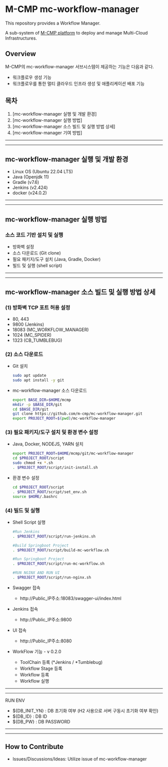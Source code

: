 # M-CMP mc-workflow-managerThis repository provides a Workflow Manager.A sub-system of [M-CMP platform](https://github.com/m-cmp/docs/tree/main) to deploy and manage Multi-Cloud Infrastructures.## OverviewM-CMP의 mc-workflow-manager 서브시스템이 제공하는 기능은 다음과 같다.- 워크플로우 생성 기능- 워크플로우를 통한 멀티 클라우드 인프라 생성 및 애플리케이션 배포 기능## 목차1. [mc-workflow-manager 실행 및 개발 환경]2. [mc-workflow-manager 실행 방법]3. [mc-workflow-manager 소스 빌드 및 실행 방법 상세]4. [mc-workflow-manager 기여 방법]------## mc-workflow-manager 실행 및 개발 환경- Linux OS (Ubuntu 22.04 LTS)- Java (Openjdk 11)- Gradle (v7.6)- Jenkins (v2.424)- docker (v24.0.2)------## mc-workflow-manager 실행 방법### 소스 코드 기반 설치 및 실행- 방화벽 설정- 소스 다운로드 (Git clone)- 필요 패키지/도구 설치 (Java, Gradle, Docker)- 빌드 및 실행 (shell script)------## mc-workflow-manager 소스 빌드 및 실행 방법 상세### (1) 방화벽 TCP 포트 허용 설정- 80, 443- 9800 (Jenkins)- 18083 (MC_WORKFLOW_MANAGER)- 1024 (MC_SPIDER)- 1323 (CB_TUMBLEBUG)### (2) 소스 다운로드- Git 설치  ```bash  sudo apt update  sudo apt install -y git  ```- mc-workflow-manager 소스 다운로드  ```bash  export BASE_DIR=$HOME/mcmp  mkdir -p $BASE_DIR/git  cd $BASE_DIR/git  git clone https://github.com/m-cmp/mc-workflow-manager.git  export PROJECT_ROOT=$(pwd)/mc-workflow-manager  ```### (3) 필요 패키지/도구 설치 및 환경 변수 설정- Java, Docker, NODEJS, YARN 설치  ```bash  export PROJECT_ROOT=$HOME/mcmp/git/mc-workflow-manager  cd $PROJECT_ROOT/script  sudo chmod +x *.sh  . $PROJECT_ROOT/script/init-install.sh  ```- 환경 변수 설정  ```bash  cd $PROJECT_ROOT/script  . $PROJECT_ROOT/script/set_env.sh  source $HOME/.bashrc  ```### (4) 빌드 및 실행- Shell Script 실행  ```bash  #Run Jenkins  . $PROJECT_ROOT/script/run-jenkins.sh    #Build Springboot Project  . $PROJECT_ROOT/script/build-mc-workflow.sh    #Run Springboot Project  . $PROJECT_ROOT/script/run-mc-workflow.sh  #RUN NGINX AND RUN UI  . $PROJECT_ROOT/script/run-nginx.sh  ```- Swagger 접속    - http://Public_IP주소:18083/swagger-ui/index.html- Jenkins 접속    - http://Public_IP주소:9800- UI 접속  - http://Public_IP주소:8080- WorkFlow 기능 - v 0.2.0    - ToolChain 등록 (*Jenkins / *Tumblebug)    - Workflow Stage 등록    - Workflow 등록    - Workflow 실행------RUN ENV- ${DB_INIT_YN} : DB 초기화 여부 (H2 사용으로 서버 구동시 초기화 여부 확인)- ${DB_ID} : DB ID- ${DB_PW} : DB PASSWORD------## How to Contribute- Issues/Discussions/Ideas: Utilize issue of mc-workflow-manager